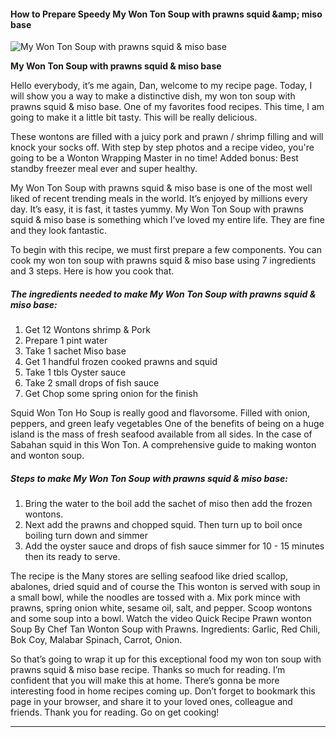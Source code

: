             

#### How to Prepare Speedy My Won Ton Soup with prawns squid &amp;amp; miso base

![My Won Ton Soup with prawns squid &amp; miso base](https://img-global.cpcdn.com/recipes/7bfde2c2a37396eb/751x532cq70/my-won-ton-soup-with-prawns-squid-miso-base-recipe-main-photo.jpg)

**My Won Ton Soup with prawns squid &amp; miso base**

Hello everybody, it’s me again, Dan, welcome to my recipe page. Today, I will show you a way to make a distinctive dish, my won ton soup with prawns squid & miso base. One of my favorites food recipes. This time, I am going to make it a little bit tasty. This will be really delicious.

These wontons are filled with a juicy pork and prawn / shrimp filling and will knock your socks off. With step by step photos and a recipe video, you're going to be a Wonton Wrapping Master in no time! Added bonus: Best standby freezer meal ever and super healthy.

My Won Ton Soup with prawns squid & miso base is one of the most well liked of recent trending meals in the world. It’s enjoyed by millions every day. It’s easy, it is fast, it tastes yummy. My Won Ton Soup with prawns squid & miso base is something which I’ve loved my entire life. They are fine and they look fantastic.

To begin with this recipe, we must first prepare a few components. You can cook my won ton soup with prawns squid & miso base using 7 ingredients and 3 steps. Here is how you cook that.

##### The ingredients needed to make My Won Ton Soup with prawns squid & miso base:

1.  Get 12 Wontons shrimp & Pork
2.  Prepare 1 pint water
3.  Take 1 sachet Miso base
4.  Get 1 handful frozen cooked prawns and squid
5.  Take 1 tbls Oyster sauce
6.  Take 2 small drops of fish sauce
7.  Get Chop some spring onion for the finish

Squid Won Ton Ho Soup is really good and flavorsome. Filled with onion, peppers, and green leafy vegetables One of the benefits of being on a huge island is the mass of fresh seafood available from all sides. In the case of Sabahan squid in this Won Ton. A comprehensive guide to making wonton and wonton soup.

##### Steps to make My Won Ton Soup with prawns squid & miso base:

1.  Bring the water to the boil add the sachet of miso then add the frozen wontons.
2.  Next add the prawns and chopped squid. Then turn up to boil once boiling turn down and simmer
3.  Add the oyster sauce and drops of fish sauce simmer for 10 - 15 minutes then its ready to serve.

The recipe is the Many stores are selling seafood like dried scallop, abalones, dried squid and of course the This wonton is served with soup in a small bowl, while the noodles are tossed with a. Mix pork mince with prawns, spring onion white, sesame oil, salt, and pepper. Scoop wontons and some soup into a bowl. Watch the video Quick Recipe Prawn wonton Soup By Chef Tan Wonton Soup with Prawns. Ingredients: Garlic, Red Chili, Bok Coy, Malabar Spinach, Carrot, Onion.

So that’s going to wrap it up for this exceptional food my won ton soup with prawns squid & miso base recipe. Thanks so much for reading. I’m confident that you will make this at home. There’s gonna be more interesting food in home recipes coming up. Don’t forget to bookmark this page in your browser, and share it to your loved ones, colleague and friends. Thank you for reading. Go on get cooking!

* * *